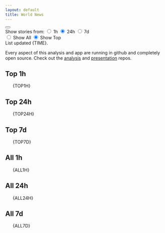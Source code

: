 ```yaml
---
layout: default
title: World News
---
```


<div markdown="0">

<div id="controls">
    <!-- a clickable gear button that opens/collapses a div containing controls for the feed -->
    <button class="btn btn-outline-secondary" type="button" data-bs-toggle="collapse" data-bs-target="#controls-collapse" aria-expanded="false" aria-controls="controls-collapse">
        <i class="fas fa-gear"></i>
    </button>
    <div class="collapse" id="controls-collapse">
        <!--- radio buttons for Show stories from 1h, 24h, 1d -->
        <div class="btn-group btn-group-toggle" data-toggle="buttons">
            Show stories from:
            <label class="btn btn-secondary">
                <input type="radio" name="period" id="option1" autocomplete="off"> 1h
            </label>
            <label class="btn btn-secondary active">
                <input type="radio" name="period" id="option2" autocomplete="off" checked> 24h
            </label>
            <label class="btn btn-secondary">
                <input type="radio" name="period" id="option3" autocomplete="off"> 7d
            </label>
        </div>
        <!--- radio buttons for Show All, Show Top -->
        <div class="btn-group btn-group-toggle" data-toggle="buttons">
            <label class="btn btn-secondary">
                <input type="radio" name="view" id="option4" autocomplete="off"> Show All
            </label>
            <label class="btn btn-secondary active">
                <input type="radio" name="view" id="option5" autocomplete="off" checked> Show Top
            </label>
        </div>
    </div>
</div>

<div class="byline small text-muted">List updated <span class="datetime">{TIME}</span>.</div>

<p>Every aspect of this analysis and app are running in github and completely open source.
Check out the <a href="https://github.com/Castro-Media/Analysis">analysis</a> and
<a href="https://github.com/Castro-Media/TopStoryReview.com">presentation</a> repos.</p>
<div id="top1h" class="col-12">
    <h2>Top 1h</h2>
    <ul>
        {TOP1H}
    </ul>
</div>

<div id="top24h" class="col-12">
    <h2>Top 24h</h2>
    <ul>
        {TOP24H}
    </ul>
</div>

<div id="top7d" class="col-12">
    <h2>Top 7d</h2>
    <ul>
        {TOP7D}
    </ul>
</div>

<div id="all1h" class="col-12">
    <h2>All 1h</h2>
    <ul>
        {ALL1H}
    </ul>
</div>

<div id="all24h" class="col-12">
    <h2>All 24h</h2>
    <ul>
        {ALL24H}
    </ul>
</div>

<div id="all7d" class="col-12">
    <h2>All 7d</h2>
    <ul>
        {ALL7D}
    </ul>
</div>
</div>

